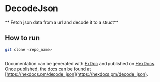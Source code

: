# DecodeJson

** Fetch json data from a url and decode it to a struct**

## How to run
```bash
git clone <repo_name>
```
```bash
```

Documentation can be generated with [ExDoc](https://github.com/elixir-lang/ex_doc)
and published on [HexDocs](https://hexdocs.pm). Once published, the docs can
be found at [https://hexdocs.pm/decode_json](https://hexdocs.pm/decode_json).

